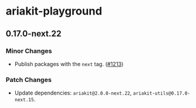 # ariakit-playground

## 0.17.0-next.22

### Minor Changes

- Publish packages with the `next` tag. ([#1213](https://github.com/ariakit/ariakit/pull/1213))

### Patch Changes

- Update dependencies: `ariakit@2.0.0-next.22`, `ariakit-utils@0.17.0-next.15`.
